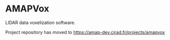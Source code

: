 # AMAPVox

LIDAR data voxelization software.

Project repository has moved to https://amap-dev.cirad.fr/projects/amapvox

